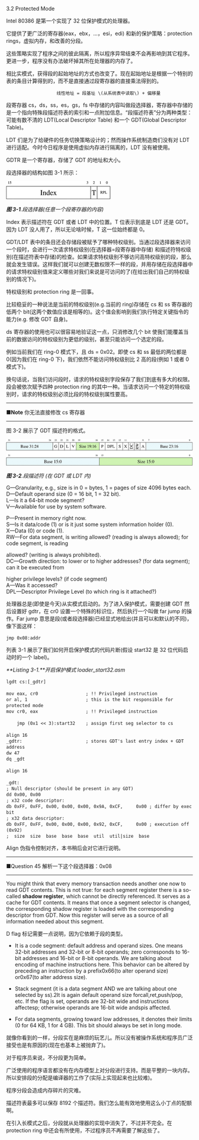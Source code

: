 3.2 Protected Mode

Intel 80386 是第一个实现了 32 位保护模式的处理器。

它提供了更广泛的寄存器\(eax，ebx，...，esi，edi\) 和新的保护策略：protection rings，虚拟内存，和改善的分段。

这些策略实现了程序之间的彼此隔离，所以程序异常结束不会再影响到其它程序。更进一步，程序没有办法破坏掉其所在处理器的内存了。

相比实模式，获得段的起始地址的方式也改变了。现在起始地址是根据一个特别的表的条目计算得到的，而不是直接通过段寄存器的直接乘法得到的。

```
                   线性地址 = 段基址 \(从系统表中读取\) + 偏移量
```

段寄存器 cs，ds，ss，es，gs，fs 中存储的内容叫做段选择器，寄存器中存储的是一个指向特殊段描述符表的索引和一点附加信息。“段描述符表”分为两种类型：可能有数不清的 LDT\(Local Descriptor Table\) 和一个 GDT\(Global Descriptor Table\)。

LDT 们是为了给硬件的任务切换策略设计的；然而操作系统制造商们没有对 LDT 进行适配。今时今日程序是使用虚拟内存进行隔离的，LDT 没有被使用。

GDTR 是一个寄存器，存储了 GDT 的地址和大小。

段选择器的结构如图 3-1 所示：

![](/assets/3-1.gif)

_**图 3-1**.段选择器\(任意一个段寄存器的内容\)_

Index 表示描述符在 GDT 或者 LDT 中的位置。T 位表示到底是 LDT 还是 GDT。因为 LDT 没人用了，所以无论啥时候，T 这一位始终都是 0。

GDT/LDT 表中的条目还会存储段被赋予了哪种特权级别。当通过段选择器来访问一个段时，会进行一次请求特权级别\(在选择器=段寄存器中存储\) 和描述符特权级别\(在描述符表中存储\)的检查。如果请求特权级别不够访问高特权级别的段，那么就会发生错误。这样我们就可以创建无数权限不一样的段，并用存储在段选择器中的请求特权级别值来定义哪些对我们来说是可访问的了\(在给出我们自己的特权级别的情况下\)。

特权级别和 protection ring 是一回事。

比较稳妥的一种说法是当前的特权级别\(e.g.当前的 ring\)存储在 cs 和 ss 寄存器的低两个 bit\(这两个数值应该是相等的\)。这个值会影响到我们执行特定关键指令的能力\(e.g. 修改 GDT 自身\)。

ds 寄存器的使用也可以很容易地验证这一点，只消修改几个 bit 使我们能覆盖当前的数据访问的特权级别为更低的级别，甚至只能访问一个选定的段。

例如当前我们在 ring-0 模式下，且 ds = 0x02。即使 cs 和 ss 最低的两位都是 0\(因为我们在 ring-0 下\)，我们依然不能访问特权级别比 2 高的段\(例如 1 或者 0 模式下\)。

换句话说，当我们访问段时，请求的特权级别字段保存了我们到底有多大的权限。段会被依次赋予四种 protection ring 的其中一种。当请求访问一个特定的特权级别时，请求的特权级别必须比段的特权级别属性要高。

---

**■Note** 你无法直接修改 cs 寄存器

---

图 3-2 展示了 GDT 描述符的格式。

![](/assets/3-2.gif)

_**图 3-2**.段描述符 \(在 GDT 或 LDT 内\)_

G—Granularity, e.g., size is in 0 = bytes, 1 = pages of size 4096 bytes each. D—Default operand size \(0 = 16 bit, 1 = 32 bit\).  
L—Is it a 64-bit mode segment?  
V—Available for use by system software.

P—Present in memory right now.  
 S—Is it data/code \(1\) or is it just some system information holder \(0\).  
 X—Data \(0\) or code \(1\).  
 RW—For data segment, is writing allowed? \(reading is always allowed\); for code segment, is reading

allowed? \(writing is always prohibited\).  
 DC—Growth direction: to lower or to higher addresses? \(for data segment\); can it be executed from

higher privilege levels? \(if code segment\)  
 A—Was it accessed?  
 DPL—Descriptor Privilege Level \(to which ring is it attached?\)

处理器总是\(即使是今天\)从实模式启动的。为了进入保护模式，需要创建 GDT 然后设置好 gdtr，在 cr0 设置一个特殊的标识位，然后执行一个叫做 far jump 的操作。Far jump 意思是段\(或者段选择器\)已经显式地给出\(并且可以和默认的不同\)，像下面这样：

```
jmp 0x08:addr
```

列表 3-1 展示了我们如何开启保护模式的代码片断\(假设 start32 是 32 位代码启动时的一个 label\)。

_**Listing 3-1.**开启保护模式 loader\_start32.asm_

```
lgdt cs:[_gdtr]

mov eax, cr0                  ; !! Privileged instruction
or al, 1                      ; this is the bit responsible for protected mode
mov cr0, eax                  ; !! Privileged instruction

    jmp (0x1 << 3):start32    ; assign first seg selector to cs

align 16
_gdtr:                        ; stores GDT's last entry index + GDT address
dw 47
dq _gdt

align 16

_gdt:
; Null descriptor (should be present in any GDT)
dd 0x00, 0x00
; x32 code descriptor:
db 0xFF, 0xFF, 0x00, 0x00, 0x00, 0x9A, 0xCF,     0x00 ; differ by exec bit
; x32 data descriptor:
db 0xFF, 0xFF, 0x00, 0x00, 0x00, 0x92, 0xCF,     0x00 ; execution off (0x92)
;  size  size  base  base  base  util  util|size  base
```

Align 伪指令控制对齐，本书稍后会对它进行说明。

---

■Question 45 解析一下这个段选择器：0x08

---

You might think that every memory transaction needs another one now to read GDT contents. This is not true: for each segment register there is a so-called **shadow register**, which cannot be directly referenced. It serves as a cache for GDT contents. It means that once a segment selector is changed, the corresponding shadow register is loaded with the corresponding descriptor from GDT. Now this register will serve as a source of all information needed about this segment.

D flag 标记需要一点说明，因为它依赖于段的类型。

* It is a code segment: default address and operand sizes. One means 32-bit addresses and 32-bit or 8-bit operands; zero corresponds to 16-bit addresses and 16-bit or 8-bit operands. We are talking about encoding of machine instructions here. This behavior can be altered by preceding an instruction by a prefix0x66\(to alter operand size\) or0x67\(to alter address size\).

* Stack segment \(it is a data segment AND we are talking about one selected by ss\).2It is again default operand size forcall,ret,push/pop, etc. If the flag is set, operands are 32-bit wide and instructions affectesp; otherwise operands are 16-bit wide andspis affected.

* For data segments, growing toward low addresses, it denotes their limits \(0 for 64 KB, 1 for 4 GB\). This bit should always be set in long mode.

就像你看到的一样，分段实在是麻烦的玩艺儿。所以没有被操作系统和程序员广泛接受也是有原因的\(现在也基本上被抛弃了\)。

对于程序员来说，不分段更为简单。

广泛使用的程序语言都没有在内存模型上对分段进行支持。而是平整的一块内存。所以安排段的分配是编译器的工作了\(实际上实现起来也比较难\)。

程序分段会造成内存碎片的灾难。

描述符表最多可以保存 8192 个描述符。我们怎么能有效地使用这么小丁点的配额啊。

在引入长模式之后，分段就从处理器的实现中消失了，不过并不完全。在 protection ring 中还会有所使用，不过程序员不再需要了解这些了。

